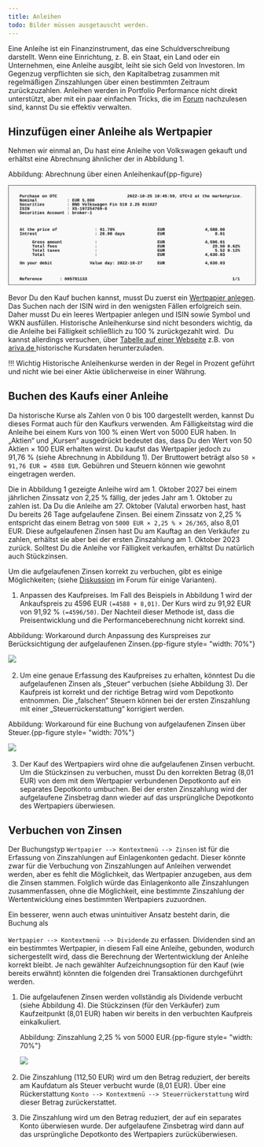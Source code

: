 ```yaml
---
title: Anleihen
todo: Bilder müssen ausgetauscht werden.
---
```


Eine Anleihe ist ein Finanzinstrument, das eine Schuldverschreibung darstellt. Wenn eine Einrichtung, z. B. ein Staat, ein Land oder ein Unternehmen, eine Anleihe ausgibt, leiht sie sich Geld von Investoren. Im Gegenzug verpflichten sie sich, den Kapitalbetrag zusammen mit regelmäßigen Zinszahlungen über einen bestimmten Zeitraum zurückzuzahlen. Anleihen werden in Portfolio Performance nicht direkt unterstützt, aber mit ein paar einfachen Tricks, die im [ Forum](https://forum.portfolio-performance.info/t/verbuchung-von-anleihen/1537/43) nachzulesen sind, kannst Du sie effektiv verwalten. 

## Hinzufügen einer Anleihe als Wertpapier

Nehmen wir einmal an, Du hast eine Anleihe von Volkswagen gekauft und erhältst eine Abrechnung ähnlicher der in Abbildung 1.

Abbildung: Abrechnung über einen Anleihenkauf{pp-figure}

![](images/info-bank-note-bond-vw.svg)

Bevor Du den Kauf buchen kannst, musst Du zuerst ein [Wertpapier anlegen](../intro-wertpapiere-anlegen.md). Das Suchen nach der ISIN wird in den wenigsten Fällen erfolgreich sein. Daher musst Du ein leeres Wertpapier anlegen und ISIN sowie Symbol und WKN ausfüllen.
Historische Anleihenkurse sind nicht besonders wichtig, da die Anleihe bei Fälligkeit schließlich zu 100 % zurückgezahlt wird.  Du kannst allerdings versuchen, über [Tabelle auf einer Webseite](../../how-to/historische-aktienkurse/table-website.md) z.B. von [ariva.de ](https://www.ariva.de/XS1972547696/kurse/historische-kurse?go=1&boerse_id=1&month=&clean_bezug=1) historische Kursdaten herunterzuladen.

!!! Wichtig 
    Historische Anleihenkurse werden in der Regel in Prozent geführt und nicht wie bei einer Aktie üblicherweise in einer Währung.

## Buchen des Kaufs einer Anleihe

Da historische Kurse als Zahlen von 0 bis 100 dargestellt werden, kannst Du dieses Format auch für den Kaufkurs verwenden. Am Fälligkeitstag wird die Anleihe bei einem Kurs von 100 % einen Wert von 5000 EUR haben. In „Aktien“ und „Kursen“ ausgedrückt bedeutet das, dass Du den Wert von 50 Aktien × 100 EUR erhalten wirst. Du kaufst das Wertpapier jedoch zu 91,76 % (siehe Abrechnung in Abbildung 1). Der Bruttowert beträgt also `50 × 91,76 EUR = 4588 EUR`. Gebühren und Steuern können wie gewohnt eingetragen werden.

Die in Abbildung 1 gezeigte Anleihe wird am 1. Oktober 2027 bei einem jährlichen Zinssatz von 2,25 % fällig, der jedes Jahr am 1. Oktober zu zahlen ist. Da Du die Anleihe am 27. Oktober (Valuta) erworben hast, hast Du bereits 26 Tage aufgelaufene Zinsen. Bei einem Zinssatz von 2,25 % entspricht das einem Betrag von `5000 EUR × 2,25 % × 26/365`, also 8,01 EUR. Diese aufgelaufenen Zinsen hast Du am Kauftag an den Verkäufer zu zahlen, erhältst sie aber bei der ersten Zinszahlung am 1. Oktober 2023 zurück. Solltest Du die Anleihe vor Fälligkeit verkaufen, erhältst Du natürlich auch Stückzinsen.

Um die aufgelaufenen Zinsen korrekt zu verbuchen, gibt es einige Möglichkeiten; (siehe [Diskussion](https://forum.portfolio-performance.info/t/verbuchung-von-anleihen/1537/43) im Forum für einige Varianten).

1. Anpassen des Kaufpreises. Im Fall des Beispiels in Abbildung 1 wird der Ankaufspreis zu 4596 EUR `(=4588 + 8,01)`. Der Kurs wird zu 91,92 EUR von 91,92 % `(=4596/50)`. Der Nachteil dieser Methode ist, dass die Preisentwicklung und die Performanceberechnung nicht korrekt sind.

Abbildung: Workaround durch Anpassung des Kurspreises zur Berücksichtigung der aufgelaufenen Zinsen.{pp-figure style= "width: 70%"}

![](images/mnu-transaction-buy-bond-vw-1.png)

2. Um eine genaue Erfassung des Kaufpreises zu erhalten, könntest Du die aufgelaufenen Zinsen als „Steuer“ verbuchen (siehe Abbildung 3). Der Kaufpreis ist korrekt und der richtige Betrag wird vom Depotkonto entnommen.  Die „falschen“ Steuern können bei der ersten Zinszahlung mit einer „Steuerrückerstattung“ korrigiert werden.

Abbildung: Workaround für eine Buchung von aufgelaufenen Zinsen über Steuer.{pp-figure style= "width: 70%"}

![](images/mnu-transaction-buy-bond-vw-2.png)

3. Der Kauf des Wertpapiers wird ohne die aufgelaufenen Zinsen verbucht. Um die Stückzinsen zu verbuchen, musst Du den korrekten Betrag (8,01 EUR) von dem mit dem Wertpapier verbundenen Depotkonto auf ein separates Depotkonto umbuchen. Bei der ersten Zinszahlung wird der aufgelaufene Zinsbetrag dann wieder auf das ursprüngliche Depotkonto des Wertpapiers überwiesen. 

## Verbuchen von Zinsen

Der Buchungstyp `Wertpapier --> Kontextmenü --> Zinsen` ist für die Erfassung von Zinszahlungen auf Einlagenkonten gedacht. Dieser könnte zwar für die Verbuchung von Zinszahlungen auf Anleihen verwendet werden, aber es fehlt die Möglichkeit, das Wertpapier anzugeben, aus dem die Zinsen stammen. Folglich würde das Einlagenkonto alle Zinszahlungen zusammenfassen, ohne die Möglichkeit, eine bestimmte Zinszahlung der Wertentwicklung eines bestimmten Wertpapiers zuzuordnen.

Ein besserer, wenn auch etwas unintuitiver Ansatz besteht darin, die Buchung als</br><br> `Wertpapier --> Kontextmenü --> Dividende` zu erfassen. Dividenden sind an ein bestimmtes Wertpapier, in diesem Fall eine Anleihe, gebunden, wodurch sichergestellt wird, dass die Berechnung der Wertentwicklung der Anleihe korrekt bleibt. Je nach gewählter Aufzeichnungsoption für den Kauf (wie bereits erwähnt) könnten die folgenden drei Transaktionen durchgeführt werden. 

1. Die aufgelaufenen Zinsen werden vollständig als Dividende verbucht (siehe Abbildung 4). Die Stückzinsen (für den Verkäufer) zum Kaufzeitpunkt (8,01 EUR) haben wir bereits in den verbuchten Kaufpreis einkalkuliert.

    Abbildung: Zinszahlung 2,25 % von 5000 EUR.{pp-figure style= "width: 70%"}

    ![](images/mnu-transaction-dividend-vw-1.png)

2. Die Zinszahlung (112,50 EUR) wird um den Betrag reduziert, der bereits am Kaufdatum als Steuer verbucht wurde (8,01 EUR). Über eine Rückerstattung `Konto --> Kontextmenü --> Steuerrückerstattung` wird dieser Betrag zurückerstattet.

3. Die Zinszahlung wird um den Betrag reduziert, der auf ein separates Konto überwiesen wurde. Der aufgelaufene Zinsbetrag wird dann auf das ursprüngliche Depotkonto des Wertpapiers zurücküberwiesen.

